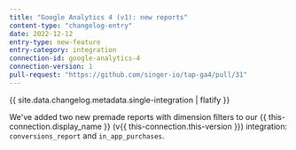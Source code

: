 ```yaml
---
title: "Google Analytics 4 (v1): new reports"
content-type: "changelog-entry"
date: 2022-12-12
entry-type: new-feature
entry-category: integration
connection-id: google-analytics-4
connection-version: 1
pull-request: "https://github.com/singer-io/tap-ga4/pull/31"
---
```

{{ site.data.changelog.metadata.single-integration | flatify }}

We've added two new premade reports with dimension filters to our {{ this-connection.display_name }} (v{{ this-connection.this-version }}) integration: `conversions_report` and `in_app_purchases`.